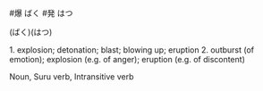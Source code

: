 #爆 ばく
#発 はつ

(ばく)(はつ)

1. explosion; detonation; blast; blowing up; eruption​
2. outburst (of emotion); explosion (e.g. of anger); eruption (e.g. of discontent)

Noun, Suru verb, Intransitive verb